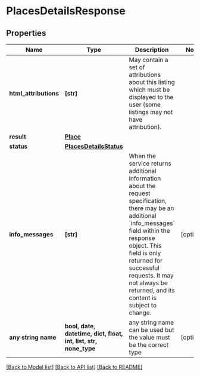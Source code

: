 # PlacesDetailsResponse


## Properties
Name | Type | Description | Notes
------------ | ------------- | ------------- | -------------
**html_attributions** | **[str]** | May contain a set of attributions about this listing which must be displayed to the user (some listings may not have attribution). | 
**result** | [**Place**](Place.md) |  | 
**status** | [**PlacesDetailsStatus**](PlacesDetailsStatus.md) |  | 
**info_messages** | **[str]** | When the service returns additional information about the request specification, there may be an additional &#x60;info_messages&#x60; field within the response object. This field is only returned for successful requests. It may not always be returned, and its content is subject to change.  | [optional] 
**any string name** | **bool, date, datetime, dict, float, int, list, str, none_type** | any string name can be used but the value must be the correct type | [optional]

[[Back to Model list]](../README.md#documentation-for-models) [[Back to API list]](../README.md#documentation-for-api-endpoints) [[Back to README]](../README.md)



